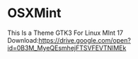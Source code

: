 # OSXMint
This Is a Theme GTK3 For Linux MInt 17
Download:https://drive.google.com/open?id=0B3M_MyeQEsmhejFTSVFEVTNlMEk
